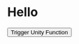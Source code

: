 <!DOCTYPE html>
<html>
  <head>
    <title>Hello Webpage</title>
    <script>
      function callUnityFunction() {
        // Use Unity's WebGL API to send a message to Unity
        UnitySendMessage("YourUnityGameObjectName", "YourUnityFunctionName", "Message from web page");
      }
    </script>
  </head>
  <body>
    <h1>Hello</h1>
    <button onclick="callUnityFunction()">Trigger Unity Function</button>
  </body>
</html>
